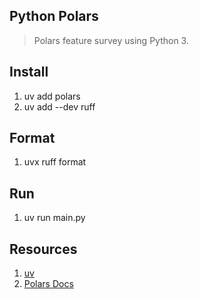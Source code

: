 Python Polars
-------------
>Polars feature survey using Python 3.

Install
-------
1. uv add polars
2. uv add --dev ruff

Format
------
1. uvx ruff format

Run
---
1. uv run main.py

Resources
---------
1. [uv](https://realpython.com/python-uv/)
2. [Polars Docs](https://docs.pola.rs/)